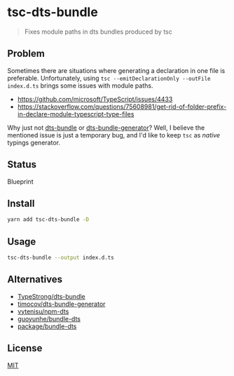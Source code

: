 # tsc-dts-bundle
> Fixes module paths in dts bundles produced by tsc

## Problem
Sometimes there are situations where generating a declaration in one file is preferable.
Unfortunately, using `tsc --emitDeclarationOnly --outFile index.d.ts` brings some issues with module paths.
* https://github.com/microsoft/TypeScript/issues/4433
* https://stackoverflow.com/questions/75608981/get-rid-of-folder-prefix-in-declare-module-typescript-type-files

Why just not [dts-bundle](https://github.com/TypeStrong/dts-bundle) or [dts-bundle-generator](https://github.com/timocov/dts-bundle-generator)?
Well, I believe the mentioned issue is just a temporary bug, and I'd like to keep `tsc` as _native_ typings generator.

## Status
Blueprint

## Install
```sh
yarn add tsc-dts-bundle -D
```

## Usage
```sh
tsc-dts-bundle --output index.d.ts
```

## Alternatives
* [TypeStrong/dts-bundle](https://github.com/TypeStrong/dts-bundle)
* [timocov/dts-bundle-generator](https://github.com/timocov/dts-bundle-generator)
* [vytenisu/npm-dts](https://github.com/vytenisu/npm-dts)
* [guoyunhe/bundle-dts](https://github.com/guoyunhe/bundle-dts)
* [package/bundle-dts](https://www.npmjs.com/package/bundle-dts)

## License
[MIT](./LICENSE)
